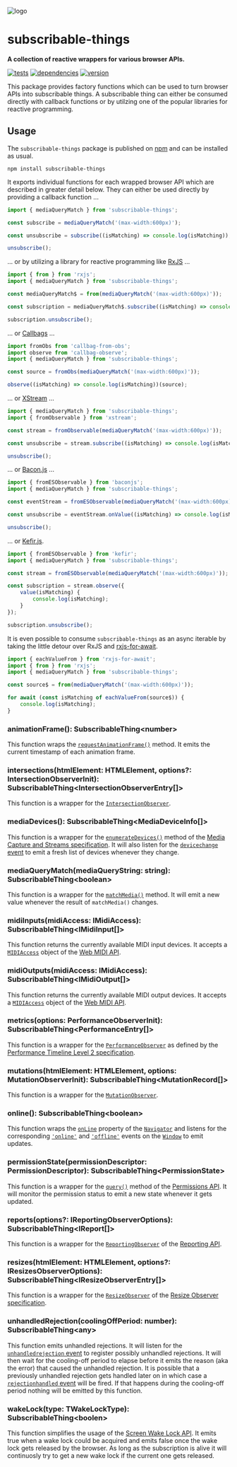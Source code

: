 ![logo](https://repository-images.githubusercontent.com/243833305/16fbe600-64ca-11ea-8f60-736c8d74ec0f)

# subscribable-things

**A collection of reactive wrappers for various browser APIs.**

[![tests](https://img.shields.io/travis/chrisguttandin/subscribable-things/master.svg?style=flat-square)](https://travis-ci.org/chrisguttandin/subscribable-things)
[![dependencies](https://img.shields.io/david/chrisguttandin/subscribable-things.svg?style=flat-square)](https://www.npmjs.com/package/subscribable-things)
[![version](https://img.shields.io/npm/v/subscribable-things.svg?style=flat-square)](https://www.npmjs.com/package/subscribable-things)

This package provides factory functions which can be used to turn browser APIs into subscribable things. A subscribable thing can either be consumed directly with callback functions or by utilzing one of the popular libraries for reactive programming.

## Usage

The `subscribable-things` package is published on [npm](https://www.npmjs.com/package/subscribable-things) and can be installed as usual.

```shell
npm install subscribable-things
```

It exports individual functions for each wrapped browser API which are described in greater detail below. They can either be used directly by providing a callback function ...

```js
import { mediaQueryMatch } from 'subscribable-things';

const subscribe = mediaQueryMatch('(max-width:600px)');

const unsubscribe = subscribe((isMatching) => console.log(isMatching));

unsubscribe();
```

... or by utilizing a library for reactive programming like [RxJS](https://rxjs-dev.firebaseapp.com) ...

```js
import { from } from 'rxjs';
import { mediaQueryMatch } from 'subscribable-things';

const mediaQueryMatch$ = from(mediaQueryMatch('(max-width:600px)'));

const subscription = mediaQueryMatch$.subscribe((isMatching) => console.log(isMatching));

subscription.unsubscribe();
```

... or [Callbags](https://github.com/callbag/callbag) ...

```js
import fromObs from 'callbag-from-obs';
import observe from 'callbag-observe';
import { mediaQueryMatch } from 'subscribable-things';

const source = fromObs(mediaQueryMatch('(max-width:600px)'));

observe((isMatching) => console.log(isMatching))(source);
```

... or [XStream](https://staltz.github.io/xstream) ...

```js
import { mediaQueryMatch } from 'subscribable-things';
import { fromObservable } from 'xstream';

const stream = fromObservable(mediaQueryMatch('(max-width:600px)'));

const unsubscribe = stream.subscribe((isMatching) => console.log(isMatching));

unsubscribe();
```

... or [Bacon.js](https://baconjs.github.io) ...

```js
import { fromESObservable } from 'baconjs';
import { mediaQueryMatch } from 'subscribable-things';

const eventStream = fromESObservable(mediaQueryMatch('(max-width:600px)'));

const unsubscribe = eventStream.onValue((isMatching) => console.log(isMatching));

unsubscribe();
```

... or [Kefir.js](https://kefirjs.github.io/kefir).

```js
import { fromESObservable } from 'kefir';
import { mediaQueryMatch } from 'subscribable-things';

const stream = fromESObservable(mediaQueryMatch('(max-width:600px)'));

const subscription = stream.observe({
    value(isMatching) {
        console.log(isMatching);
    }
});

subscription.unsubscribe();
```

It is even possible to consume `subscribable-things` as an async iterable by taking the little detour over RxJS and [rxjs-for-await](https://github.com/benlesh/rxjs-for-await).

```js
import { eachValueFrom } from 'rxjs-for-await';
import { from } from 'rxjs';
import { mediaQueryMatch } from 'subscribable-things';

const source$ = from(mediaQueryMatch('(max-width:600px)'));

for await (const isMatching of eachValueFrom(source$)) {
    console.log(isMatching);
}
```

### animationFrame(): SubscribableThing\<number>

This function wraps the [`requestAnimationFrame()`](https://html.spec.whatwg.org/multipage/imagebitmap-and-animations.html#dom-animationframeprovider-requestanimationframe) method. It emits the current timestamp of each animation frame.

### intersections(htmlElement: HTMLElement, options?: IntersectionObserverInit): SubscribableThing\<IntersectionObserverEntry[]>

This function is a wrapper for the [`IntersectionObserver`](https://developer.mozilla.org/docs/Web/API/IntersectionObserver).

### mediaDevices(): SubscribableThing\<MediaDeviceInfo[]>

This function is a wrapper for the [`enumerateDevices()`](https://developer.mozilla.org/docs/Web/API/MediaDevices/enumerateDevices) method of the [Media Capture and Streams specification](https://w3c.github.io/mediacapture-main). It will also listen for the [`devicechange` event](https://developer.mozilla.org/docs/Web/API/MediaDevices/devicechange_event) to emit a fresh list of devices whenever they change.

### mediaQueryMatch(mediaQueryString: string): SubscribableThing\<boolean>

This function is a wrapper for the [`matchMedia()`](https://developer.mozilla.org/docs/Web/API/Window/matchMedia) method. It will emit a new value whenever the result of `matchMedia()` changes.

### midiInputs(midiAccess: IMidiAccess): SubscribableThing\<IMidiInput[]>

This function returns the currently available MIDI input devices. It accepts a [`MIDIAccess`](https://developer.mozilla.org/docs/Web/API/MIDIAccess) object of the [Web MIDI API](https://webaudio.github.io/web-midi-api).

### midiOutputs(midiAccess: IMidiAccess): SubscribableThing\<IMidiOutput[]>

This function returns the currently available MIDI output devices. It accepts a [`MIDIAccess`](https://developer.mozilla.org/docs/Web/API/MIDIAccess) object of the [Web MIDI API](https://webaudio.github.io/web-midi-api).

### metrics(options: PerformanceObserverInit): SubscribableThing\<PerformanceEntry[]>

This function is a wrapper for the [`PerformanceObserver`](https://developer.mozilla.org/docs/Web/API/PerformanceObserver) as defined by the [Performance Timeline Level 2 specification](https://w3c.github.io/performance-timeline).

### mutations(htmlElement: HTMLElement, options: MutationObserverInit): SubscribableThing\<MutationRecord[]>

This function is a wrapper for the [`MutationObserver`](https://developer.mozilla.org/docs/Web/API/MutationObserver).

### online(): SubscribableThing\<boolean>

This function wraps the [`onLine`](https://developer.mozilla.org/docs/Web/API/NavigatorOnLine/onLine) property of the [`Navigator`](https://developer.mozilla.org/docs/Web/API/Navigator) and listens for the corresponding [`'online'`](https://developer.mozilla.org/docs/Web/API/Window/online_event) and [`'offline'`](https://developer.mozilla.org/docs/Web/API/Window/offline_event) events on the [`Window`](https://developer.mozilla.org/docs/Web/API/Window) to emit updates.

### permissionState(permissionDescriptor: PermissionDescriptor): SubscribableThing\<PermissionState>

This function is a wrapper for the [`query()`](https://developer.mozilla.org/docs/Web/API/Permissions/query) method of the [Permissions API](https://w3c.github.io/permissions). It will monitor the permission status to emit a new state whenever it gets updated.

### reports(options?: IReportingObserverOptions): SubscribableThing\<IReport[]>

This function is a wrapper for the [`ReportingObserver`](https://developer.mozilla.org/docs/Web/API/ReportingObserver) of the [Reporting API](https://w3c.github.io/reporting).

### resizes(htmlElement: HTMLElement, options?: IResizesObserverOptions): SubscribableThing\<IResizeObserverEntry[]>

This function is a wrapper for the [`ResizeObserver`](https://developer.mozilla.org/docs/Web/API/ResizeObserver) of the [Resize Observer specification](https://drafts.csswg.org/resize-observer).

### unhandledRejection(coolingOffPeriod: number): SubscribableThing\<any>

This function emits unhandled rejections. It will listen for the [`unhandledrejection` event](https://developer.mozilla.org/docs/Web/API/Window/unhandledrejection_event) to register possibly unhandled rejections. It will then wait for the cooling-off period to elapse before it emits the reason (aka the error) that caused the unhandled rejection. It is possible that a previously unhandled rejection gets handled later on in which case a [`rejectionhandled` event](https://developer.mozilla.org/docs/Web/API/Window/rejectionhandled_event) will be fired. If that happens during the cooling-off period nothing will be emitted by this function.

### wakeLock(type: TWakeLockType): SubscribableThing\<boolen>

This function simplifies the usage of the [Screen Wake Lock API](https://w3c.github.io/screen-wake-lock). It emits true when a wake lock could be acquired and emits false once the wake lock gets released by the browser. As long as the subscription is alive it will continuosly try to get a new wake lock if the current one gets released.
